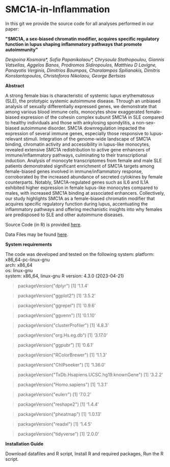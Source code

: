 # SMC1A-in-Inflammation

In this git we provide the source code for all analyses performed in our paper:

**"SMC1A, a sex-biased chromatin modifier, acquires specific regulatory function in lupus shaping inflammatory pathways that promote autoimmunity"**

_Despoina Kosmara*, Sofia Papanikolaou*, Chrysoula Stathopoulou, Giannis Vatsellas, Aggelos Banos, Prodromos Sidiropoulos, Matthieu D Lavigne, Panayotis Verginis, Dimitrios Boumpas, Charalampos Spilianakis, Dimitris Konstantopoulos, Christoforos Nikolaou, George Bertsias_

**Abstract**  

A strong female bias is characteristic of systemic lupus erythematosus (SLE), the prototypic systemic autoimmune disease. Through an unbiased analysis of sexually differentially expressed genes, we demonstrate that among various blood immune cells, monocytes show exaggerated female-biased expression of the cohesin complex subunit SMC1A in SLE compared to healthy individuals and those with ankylosing spondylitis, a non-sex-biased autoimmune disorder. SMC1A downregulation impacted the expression of several immune genes, especially those responsive to lupus-relevant stimuli. Integration of the genome-wide landscape of SMC1A binding, chromatin activity and accessibility in lupus-like monocytes, revealed extensive SMC1A redistribution to active gene enhancers of immune/inflammatory pathways, culminating to their transcriptional induction. Analysis of monocyte transcriptomes from female and male SLE patients demonstrated significant enrichment of SMC1A targets among female-biased genes involved in immune/inflammatory response, corroborated by the increased abundance of secreted cytokines by female counterparts. Notably, SMC1A-regulated genes such as IL6 and IL1A exhibited higher expression in female lupus-like monocytes compared to males, with increased SMC1A binding at associated enhancers. Collectively, our study highlights SMC1A as a female-biased chromatin modifier that acquires specific regulatory function during lupus, accentuating the inflammatory pathways and offering mechanistic insights into why females are predisposed to SLE and other autoimmune diseases.

Source Code (in R) is provided [here](https://github.com/christoforos-nikolaou/SMC1A-in-Inflammation/blob/main/final_fig_script.R).

Data Files may be found [here](https://github.com/christoforos-nikolaou/SMC1A-in-Inflammation/tree/main/datafiles).

**System requirements**

The code was developed and tested on the following system:
platform: x86_64-pc-linux-gnu         
arch: x86_64                      
os: linux-gnu                   
system: x86_64, linux-gnu 
R version: 4.3.0 (2023-04-21)

> packageVersion("dplyr")
[1] ‘1.1.4’

> packageVersion("ggplot2")
[1] ‘3.5.2’

> packageVersion("ggrepel")
[1] ‘0.9.6’

> packageVersion("ggvenn")
[1] ‘0.1.10’

> packageVersion("clusterProfiler")
[1] ‘4.8.3’

> packageVersion("org.Hs.eg.db")
[1] ‘3.17.0’

> packageVersion("ggpubr")
[1] ‘0.6.1’

> packageVersion("RColorBrewer")
[1] ‘1.1.3’

> packageVersion("ChIPseeker")
[1] ‘1.36.0’

> packageVersion("TxDb.Hsapiens.UCSC.hg19.knownGene")
[1] ‘3.2.2’

> packageVersion("Homo.sapiens")
[1] ‘1.3.1’

> packageVersion("eulerr")
[1] ‘7.0.2’

> packageVersion("reshape2")
[1] ‘1.4.4’

> packageVersion("pheatmap")
[1] ‘1.0.13’

> packageVersion("readxl")
[1] ‘1.4.5’

> packageVersion("tidyverse")
[1] ‘2.0.0’

**Installation Guide**

Download datafiles and R script,
Install R and required packages,
Run the R script.


